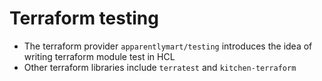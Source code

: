 # Terraform testing

- The terraform provider `apparentlymart/testing` introduces the idea of writing terraform module test in HCL
- Other terraform libraries include `terratest` and `kitchen-terraform`
